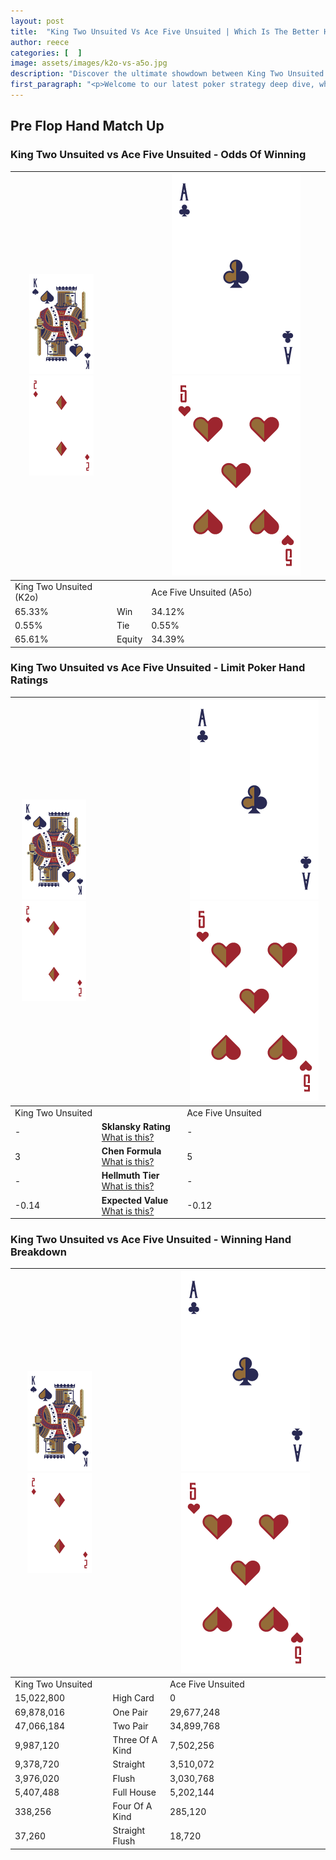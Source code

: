 ```yaml
---
layout: post
title:  "King Two Unsuited Vs Ace Five Unsuited | Which Is The Better Hand In Poker? A Complete Guide"
author: reece
categories: [  ]
image: assets/images/k2o-vs-a5o.jpg
description: "Discover the ultimate showdown between King Two Unsuited and Ace Five Unsuited in poker! Uncover the odds, strategies, and scenarios where one hand triumphs over the other. Get ready to up your poker game with this thrilling analysis."
first_paragraph: "<p>Welcome to our latest poker strategy deep dive, where we're pitting two distinct hands against each other in a high-stakes showdown: King Two Unsuited vs Ace Five Unsuited.</p><p>In the dynamic world of poker, every decision counts, and knowing which hand holds the upper hand is key to your success at the table.</p><p>In this article, we'll dissect these two hands, explore the scenarios where one dominates the other, and equip you with the knowledge to make strategic choices that can tip the odds in your favor.</p><p>Get ready to unravel the intriguing dynamics of these poker hands and elevate your game to new heights.</p>"
---
```




[comment]: # (sp0)

## Pre Flop Hand Match Up

<div class="table hand-ratings" markdown="1"> 



### King Two Unsuited vs Ace Five Unsuited - Odds Of Winning


    
| ![image info](assets/images/hand1/K.png) ![image info](assets/images/hand1/2o.png) |  | ![image info](assets/images/hand2/A.png) ![image info](assets/images/hand2/5o.png) |
| -------- | -------- | -------- |
| King Two Unsuited (K2o) |  | Ace Five Unsuited (A5o) |
| 65.33% | Win | 34.12% |
| 0.55% | Tie | 0.55% |
| 65.61% | Equity | 34.39% |




[comment]: # (sp1)



### King Two Unsuited vs Ace Five Unsuited - Limit Poker Hand Ratings


    
| ![image info](assets/images/hand1/K.png) ![image info](assets/images/hand1/2o.png) |  | ![image info](assets/images/hand2/A.png) ![image info](assets/images/hand2/5o.png) |
| -------- | -------- | -------- |
| King Two Unsuited |  | Ace Five Unsuited |
| - | **Sklansky Rating** [What is this?](/sklansky-rating-explained) | - |
| 3 | **Chen Formula** [What is this?](/chen-formula-explained) | 5 |
| - | **Hellmuth Tier** [What is this?](/Hellmuth-tier-explained) | - |
| -0.14 | **Expected Value** [What is this?](/expected-value-explained) | -0.12 |




[comment]: # (sp2)



### King Two Unsuited vs Ace Five Unsuited - Winning Hand Breakdown


    
| ![image info](assets/images/hand1/K.png) ![image info](assets/images/hand1/2o.png) |  | ![image info](assets/images/hand2/A.png) ![image info](assets/images/hand2/5o.png) |
| -------- | -------- | -------- |
| King Two Unsuited |  | Ace Five Unsuited |
| 15,022,800 | High Card | 0 |
| 69,878,016 | One Pair | 29,677,248 |
| 47,066,184 | Two Pair | 34,899,768 |
| 9,987,120 | Three Of A Kind | 7,502,256 |
| 9,378,720 | Straight | 3,510,072 |
| 3,976,020 | Flush | 3,030,768 |
| 5,407,488 | Full House | 5,202,144 |
| 338,256 | Four Of A Kind | 285,120 |
| 37,260 | Straight Flush | 18,720 |




[comment]: # (sp3)



</div>

[comment]: # (sp4)



[comment]: # (sp5)

